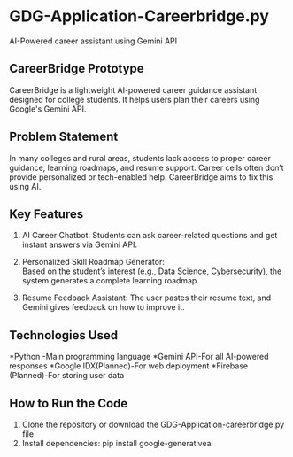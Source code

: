 # GDG-Application-Careerbridge.py
AI-Powered career assistant using Gemini API
## CareerBridge Prototype 

CareerBridge is a lightweight AI-powered career guidance assistant designed for college students. It helps users plan their careers using Google's Gemini API.

##  Problem Statement

In many colleges and rural areas, students lack access to proper career guidance, learning roadmaps, and resume support. Career cells often don’t provide personalized or tech-enabled help. CareerBridge aims to fix this using AI.

## Key Features

1. AI Career Chatbot:
   Students can ask career-related questions and get instant answers via Gemini API.

2. Personalized Skill Roadmap Generator:  
   Based on the student’s interest (e.g., Data Science, Cybersecurity), the system generates a complete learning roadmap.

3. Resume Feedback Assistant:
   The user pastes their resume text, and Gemini gives feedback on how to improve it.

##  Technologies Used

*Python -Main programming language
*Gemini API-For all AI-powered responses 
*Google IDX(Planned)-For web deployment
*Firebase (Planned)-For storing user data

## How to Run the Code

1. Clone the repository or download the GDG-Application-careerbridge.py file
2. Install dependencies: pip install google-generativeai
